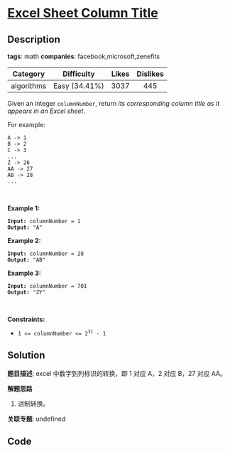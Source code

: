 # [Excel Sheet Column Title](https://leetcode.com/problems/excel-sheet-column-title/description/)

## Description

**tags**: math
**companies**: facebook,microsoft,zenefits

| Category | Difficulty | Likes | Dislikes |
| :------: | :--------: | :---: | :------: |
| algorithms | Easy (34.41%) | 3037 | 445 |

<p>Given an integer <code>columnNumber</code>, return <em>its corresponding column title as it appears in an Excel sheet</em>.</p>

<p>For example:</p>

<pre><code>A -&gt; 1
B -&gt; 2
C -&gt; 3
...
Z -&gt; 26
AA -&gt; 27
AB -&gt; 28 
...</code></pre>

<p>&nbsp;</p>
<p><strong>Example 1:</strong></p>

<pre><code><strong>Input:</strong> columnNumber = 1
<strong>Output:</strong> &quot;A&quot;</code></pre>

<p><strong>Example 2:</strong></p>

<pre><code><strong>Input:</strong> columnNumber = 28
<strong>Output:</strong> &quot;AB&quot;</code></pre>

<p><strong>Example 3:</strong></p>

<pre><code><strong>Input:</strong> columnNumber = 701
<strong>Output:</strong> &quot;ZY&quot;</code></pre>

<p>&nbsp;</p>
<p><strong>Constraints:</strong></p>

<ul>
	<li><code>1 &lt;= columnNumber &lt;= 2<sup>31</sup> - 1</code></li>
</ul>



## Solution

**题目描述**: excel 中数字到列标识的转换，即 1 对应 A，2 对应 B，27 对应 AA。

**解题思路**

1. 进制转换。

**关联专题**: undefined

## Code